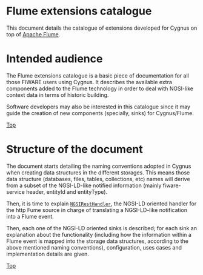 # <a name="top"></a>Flume extensions catalogue
This document details the catalogue of extensions developed for Cygnus on top of [Apache Flume](https://flume.apache.org/).

# Intended audience
The Flume extensions catalogue is a basic piece of documentation for all those FIWARE users using Cygnus. It describes the available extra components added to the Flume technology in order to deal with NGSI-like context data in terms of historic building.

Software developers may also be interested in this catalogue since it may guide the creation of new components (specially, sinks) for Cygnus/Flume.

[Top](#top)

# Structure of the document
The document starts detailing the naming conventions adopted in Cygnus when creating data structures in the different storages. This means those data structure (databases, files, tables, collections, etc) names will derive from a subset of the NGSI-LD-like notified information (mainly fiware-service header, entityId and entityType).

Then, it is time to explain [`NGSIRestHandler`](./ngsi_rest_handler.md), the NGSI-LD oriented handler for the http Fume source in charge of translating a NGSI-LD-like notification into a Flume event.

Then, each one of the NGSI-LD oriented sinks is described; for each sink an explanation about the functionality (including how the information within a Flume event is mapped into the storage data structures, according to the above mentioned naming conventions), configuration, uses cases and implementation details are given.


[Top](#top)
